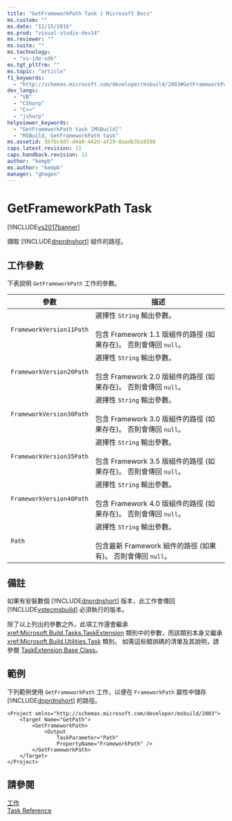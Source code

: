 ```yaml
---
title: "GetFrameworkPath Task | Microsoft Docs"
ms.custom: ""
ms.date: "12/15/2016"
ms.prod: "visual-studio-dev14"
ms.reviewer: ""
ms.suite: ""
ms.technology: 
  - "vs-ide-sdk"
ms.tgt_pltfrm: ""
ms.topic: "article"
f1_keywords: 
  - "http://schemas.microsoft.com/developer/msbuild/2003#GetFrameworkPath"
dev_langs: 
  - "VB"
  - "CSharp"
  - "C++"
  - "jsharp"
helpviewer_keywords: 
  - "GetFrameworkPath task [MSBuild]"
  - "MSBuild, GetFrameworkPath task"
ms.assetid: 5b7bcdd7-d4a0-442d-af29-8aadb3b10598
caps.latest.revision: 11
caps.handback.revision: 11
author: "kempb"
ms.author: "kempb"
manager: "ghogen"
---
```

# GetFrameworkPath Task
[!INCLUDE[vs2017banner](../code-quality/includes/vs2017banner.md)]

擷取 [!INCLUDE[dnprdnshort](../code-quality/includes/dnprdnshort_md.md)] 組件的路徑。  
  
## 工作參數  
 下表說明 `GetFrameworkPath` 工作的參數。  
  
|參數|描述|  
|--------|--------|  
|`FrameworkVersion11Path`|選擇性 `String` 輸出參數。<br /><br /> 包含 Framework 1.1 版組件的路徑 \(如果存在\)。  否則會傳回 `null`。|  
|`FrameworkVersion20Path`|選擇性 `String` 輸出參數。<br /><br /> 包含 Framework 2.0 版組件的路徑 \(如果存在\)。  否則會傳回 `null`。|  
|`FrameworkVersion30Path`|選擇性 `String` 輸出參數。<br /><br /> 包含 Framework 3.0 版組件的路徑 \(如果存在\)。  否則會傳回 `null`。|  
|`FrameworkVersion35Path`|選擇性 `String` 輸出參數。<br /><br /> 包含 Framework 3.5 版組件的路徑 \(如果存在\)。  否則會傳回 `null`。|  
|`FrameworkVersion40Path`|選擇性 `String` 輸出參數。<br /><br /> 包含 Framework 4.0 版組件的路徑 \(如果存在\)。  否則會傳回 `null`。|  
|`Path`|選擇性 `String` 輸出參數。<br /><br /> 包含最新 Framework 組件的路徑 \(如果有\)。  否則會傳回 `null`。|  
  
## 備註  
 如果有安裝數個 [!INCLUDE[dnprdnshort](../code-quality/includes/dnprdnshort_md.md)] 版本，此工作會傳回 [!INCLUDE[vstecmsbuild](../extensibility/internals/includes/vstecmsbuild_md.md)] 必須執行的版本。  
  
 除了以上列出的參數之外，此項工作還會繼承 <xref:Microsoft.Build.Tasks.TaskExtension> 類別中的參數，而該類別本身又繼承 <xref:Microsoft.Build.Utilities.Task> 類別。  如需這些錯誤碼的清單及其說明，請參閱 [TaskExtension Base Class](../msbuild/taskextension-base-class.md)。  
  
## 範例  
 下列範例使用 `GetFrameworkPath` 工作，以便在 `FrameworkPath` 屬性中儲存 [!INCLUDE[dnprdnshort](../code-quality/includes/dnprdnshort_md.md)] 的路徑。  
  
```  
<Project xmlns="http://schemas.microsoft.com/developer/msbuild/2003">  
    <Target Name="GetPath">  
        <GetFrameworkPath>  
            <Output  
                TaskParameter="Path"  
                PropertyName="FrameworkPath" />  
        </GetFrameworkPath>  
    </Target>  
</Project>  
```  
  
## 請參閱  
 [工作](../msbuild/msbuild-tasks.md)   
 [Task Reference](../msbuild/msbuild-task-reference.md)
